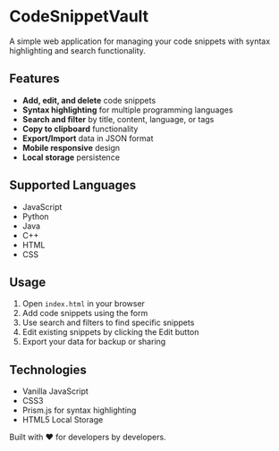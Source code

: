 # CodeSnippetVault

A simple web application for managing your code snippets with syntax highlighting and search functionality.

## Features

- **Add, edit, and delete** code snippets
- **Syntax highlighting** for multiple programming languages
- **Search and filter** by title, content, language, or tags
- **Copy to clipboard** functionality
- **Export/Import** data in JSON format
- **Mobile responsive** design
- **Local storage** persistence

## Supported Languages

- JavaScript
- Python
- Java
- C++
- HTML
- CSS

## Usage

1. Open `index.html` in your browser
2. Add code snippets using the form
3. Use search and filters to find specific snippets
4. Edit existing snippets by clicking the Edit button
5. Export your data for backup or sharing

## Technologies

- Vanilla JavaScript
- CSS3
- Prism.js for syntax highlighting
- HTML5 Local Storage

Built with ❤️ for developers by developers.